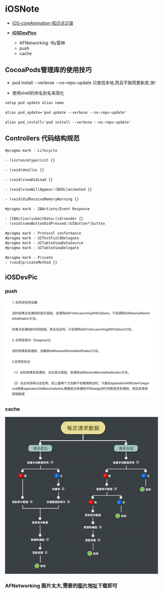 # iOSNote

- [iOS-coreAnimation-知识点记录](./iOS-coreAnimation.md)



*   **[iOSDevPics](#iOSDevPic)**

	- AFNetworking   -By雷神
	- push
	- cache


## **CocoaPods**管理库的使用技巧

- pod install --verbose --no-repo-update  只查找本地,而且不联网更新库,快!

- 使用shell的命名别名来简化

```
setup pod update alias name

alias pod_update='pod update --verbose --no-repo-update'

alias pod_install='pod install --verbose --no-repo-update'

```

## Controllers 代码结构规范
```
#pragma mark - Lifecycle

- (instancetype)init {}

- (void)dealloc {}

- (void)viewDidLoad {}

- (void)viewWillAppear:(BOOL)animated {}

- (void)didReceiveMemoryWarning {}

#pragma mark - IBActions/Event Response

- (IBAction)submitData:(id)sender {}
- (void)someButtonDidPressed:(UIButton*)button

#pragma mark - Protocol conformance
#pragma mark - UITextFieldDelegate
#pragma mark - UITableViewDataSource
#pragma mark - UITableViewDelegate

#pragma mark - Private
- (void)privateMethod {}

```


## <a name="iOSDevPic"></a> iOSDevPic

### **push**
![](./images/Push.png)

### **cache**
![](./images/cache.png)

### **AFNetworking** 图片太大,需要的[图片地址](https://coding.net/u/LFL/p/BlogPics/git/)下载即可
